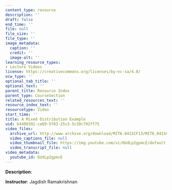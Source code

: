 ```yaml
---
content_type: resource
description: ''
draft: false
end_time: ''
file: null
file_size: ''
file_type: ''
image_metadata:
  caption: ''
  credit: ''
  image-alt: ''
learning_resource_types:
- Lecture Videos
license: https://creativecommons.org/licenses/by-nc-sa/4.0/
ocw_type: ''
optional_tab_title: ''
optional_text: ''
parent_title: Resource Index
parent_type: CourseSection
related_resources_text: ''
resource_index_text: ''
resourcetype: Video
start_time: ''
title: A Mixed Distribution Example
uid: b4498392-ce69-5f83-25c3-5c39c792ff75
video_files:
  archive_url: http://www.archive.org/download/MIT6.041SCF13/MIT6_041SCF13_Mixed_Distribution_Example_300k.mp4
  video_captions_file: null
  video_thumbnail_file: https://img.youtube.com/vi/6UdLp2gpmcE/default.jpg
  video_transcript_file: null
video_metadata:
  youtube_id: 6UdLp2gpmcE
---
```

**Description**:

**Instructor**: Jagdish Ramakrishnan